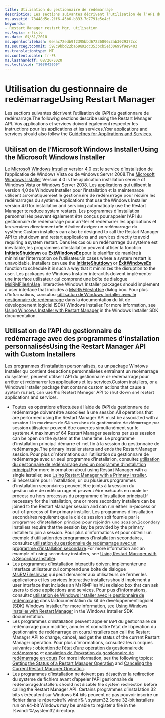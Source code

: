 ```yaml
---
title: Utilisation du gestionnaire de redémarrage
description: Les sections suivantes décrivent l’utilisation de l’API du gestionnaire de redémarrage.
ms.assetid: 78448d5e-20f6-45b6-b833-7d7791e5e4c6
keywords:
- Restart Manager restart Mgr, utilisation
ms.topic: article
ms.date: 05/31/2018
ms.openlocfilehash: 6e4ac72edb9f2395bbd67236806c3ab3029372cc
ms.sourcegitcommit: 592c9bbd22ba69802dc353bcb5eb30699f9e9403
ms.translationtype: MT
ms.contentlocale: fr-FR
ms.lasthandoff: 08/20/2020
ms.locfileid: "103842610"
---
```

# <a name="using-restart-manager"></a><span data-ttu-id="7754f-104">Utilisation du gestionnaire de redémarrage</span><span class="sxs-lookup"><span data-stu-id="7754f-104">Using Restart Manager</span></span>

<span data-ttu-id="7754f-105">Les sections suivantes décrivent l’utilisation de l’API du gestionnaire de redémarrage.</span><span class="sxs-lookup"><span data-stu-id="7754f-105">The following sections describe using the Restart Manager API.</span></span> <span data-ttu-id="7754f-106">Vos applications et services doivent également respecter les [instructions pour les applications et les services](guidelines-for-applications-and-services.md).</span><span class="sxs-lookup"><span data-stu-id="7754f-106">Your applications and services should also follow the [Guidelines for Applications and Services](guidelines-for-applications-and-services.md).</span></span>

## <a name="using-the-microsoft-windows-installer"></a><span data-ttu-id="7754f-107">Utilisation de l’Microsoft Windows Installer</span><span class="sxs-lookup"><span data-stu-id="7754f-107">Using the Microsoft Windows Installer</span></span>

<span data-ttu-id="7754f-108">Le [Microsoft Windows Installer](/windows/desktop/Msi/windows-installer-portal) version 4,0 est le service d’installation de l’application de Windows Vista ou de windows Server 2008.</span><span class="sxs-lookup"><span data-stu-id="7754f-108">The [Microsoft Windows Installer](/windows/desktop/Msi/windows-installer-portal) Version 4.0 is the application installation service of Windows Vista or Windows Server 2008.</span></span> <span data-ttu-id="7754f-109">Les applications qui utilisent la version 4,0 de Windows Installer pour l’installation et la maintenance utilisent automatiquement le gestionnaire de redémarrage pour réduire les redémarrages du système.</span><span class="sxs-lookup"><span data-stu-id="7754f-109">Applications that use the Windows Installer version 4.0 for installation and servicing automatically use the Restart Manager to reduce system restarts.</span></span> <span data-ttu-id="7754f-110">Les programmes d’installation personnalisés peuvent également être conçus pour appeler l’API du gestionnaire de redémarrage pour arrêter et redémarrer les applications et les services directement afin d’éviter d’exiger un redémarrage du système.</span><span class="sxs-lookup"><span data-stu-id="7754f-110">Custom installers can also be designed to call the Restart Manager API to shut down and restart applications and services directly to avoid requiring a system restart.</span></span> <span data-ttu-id="7754f-111">Dans les cas où un redémarrage du système est inévitable, les programmes d’installation peuvent utiliser la fonction [**InitiateShutdown**](/windows/desktop/api/winreg/nf-winreg-initiateshutdowna) ou [**ExitWindowsEx**](/windows/desktop/api/winuser/nf-winuser-exitwindowsex) pour le planifier de manière à minimiser l’interruption de l’utilisateur.</span><span class="sxs-lookup"><span data-stu-id="7754f-111">In cases where a system restart is unavoidable, installers can use the [**InitiateShutdown**](/windows/desktop/api/winreg/nf-winreg-initiateshutdowna) or [**ExitWindowsEx**](/windows/desktop/api/winuser/nf-winuser-exitwindowsex) function to schedule it in such a way that it minimizes the disruption to the user.</span></span> <span data-ttu-id="7754f-112">Les packages de Windows Installer interactifs doivent implémenter une interface utilisateur qui comprend une boîte de dialogue [MsiRMFilesInUse](/windows/desktop/Msi/msirmfilesinuse-dialog) .</span><span class="sxs-lookup"><span data-stu-id="7754f-112">Interactive Windows Installer packages should implement a user interface that includes a [MsiRMFilesInUse](/windows/desktop/Msi/msirmfilesinuse-dialog) dialog box.</span></span> <span data-ttu-id="7754f-113">Pour plus d’informations, consultez [utilisation de Windows Installer avec le gestionnaire de redémarrage](/windows/desktop/Msi/using-windows-installer-with-restart-manager) dans la documentation du kit de développement logiciel (SDK) Windows Installer.</span><span class="sxs-lookup"><span data-stu-id="7754f-113">For more information, see [Using Windows Installer with Restart Manager](/windows/desktop/Msi/using-windows-installer-with-restart-manager) in the Windows Installer SDK documentation.</span></span>

## <a name="using-the-restart-manager-api-with-custom-installers"></a><span data-ttu-id="7754f-114">Utilisation de l’API du gestionnaire de redémarrage avec des programmes d’installation personnalisés</span><span class="sxs-lookup"><span data-stu-id="7754f-114">Using the Restart Manager API with Custom Installers</span></span>

<span data-ttu-id="7754f-115">Les programmes d’installation personnalisés, ou un package Windows Installer qui contient des actions personnalisées entraînant un redémarrage du système, peuvent utiliser l’API du gestionnaire de redémarrage pour arrêter et redémarrer les applications et les services.</span><span class="sxs-lookup"><span data-stu-id="7754f-115">Custom installers, or a Windows Installer package that contains custom actions that cause a system restart, can use the Restart Manager API to shut down and restart applications and services.</span></span>

-   <span data-ttu-id="7754f-116">Toutes les opérations effectuées à l’aide de l’API du gestionnaire de redémarrage doivent être associées à une session.</span><span class="sxs-lookup"><span data-stu-id="7754f-116">All operations that are performed using the Restart Manager API must be associated with a session.</span></span> <span data-ttu-id="7754f-117">Un maximum de 64 sessions du gestionnaire de démarrage par session utilisateur peuvent être ouvertes simultanément sur le système.</span><span class="sxs-lookup"><span data-stu-id="7754f-117">A maximum of 64 Restart Manager sessions per user session can be open on the system at the same time.</span></span> <span data-ttu-id="7754f-118">Le programme d’installation principal démarre et met fin à la session du gestionnaire de redémarrage.</span><span class="sxs-lookup"><span data-stu-id="7754f-118">The primary installer starts and ends the Restart Manager session.</span></span> <span data-ttu-id="7754f-119">Pour plus d’informations sur l’utilisation du gestionnaire de redémarrage avec un seul programme d’installation, consultez [utilisation du gestionnaire de redémarrage avec un programme d’installation principal](using-restart-manager-with-a-primary-installer.md).</span><span class="sxs-lookup"><span data-stu-id="7754f-119">For more information about using Restart Manager with a single installer, see [Using Restart Manager with a Primary Installer](using-restart-manager-with-a-primary-installer.md).</span></span>
-   <span data-ttu-id="7754f-120">Si nécessaire pour l’installation, un ou plusieurs programmes d’installation secondaires peuvent être joints à la session du gestionnaire de redémarrage et peuvent être exécutés en mode in-process ou hors processus du programme d’installation principal.</span><span class="sxs-lookup"><span data-stu-id="7754f-120">If necessary for the installation, one or more secondary installers can be joined to the Restart Manager session and can run either in-process or out-of-process of the primary installer.</span></span> <span data-ttu-id="7754f-121">Les programmes d’installation secondaires requièrent que la clé de session soit fournie par le programme d’installation principal pour rejoindre une session.</span><span class="sxs-lookup"><span data-stu-id="7754f-121">Secondary installers require that the session key be provided by the primary installer to join a session.</span></span> <span data-ttu-id="7754f-122">Pour plus d’informations et pour obtenir un exemple d’utilisation des programmes d’installation secondaires, consultez [utilisation du gestionnaire de redémarrage avec un programme d’installation secondaire](using-restart-manager-with-a-secondary-installer.md).</span><span class="sxs-lookup"><span data-stu-id="7754f-122">For more information and an example of using secondary installers, see [Using Restart Manager with a Secondary Installer](using-restart-manager-with-a-secondary-installer.md).</span></span>
-   <span data-ttu-id="7754f-123">Les programmes d’installation interactifs doivent implémenter une interface utilisateur qui comprend une boîte de dialogue [MsiRMFilesInUse](/windows/desktop/Msi/msirmfilesinuse-dialog) qui peut demander aux utilisateurs de fermer les applications et les services.</span><span class="sxs-lookup"><span data-stu-id="7754f-123">Interactive installers should implement a user interface that includes an [MsiRMFilesInUse](/windows/desktop/Msi/msirmfilesinuse-dialog) dialog box that can ask users to close applications and services.</span></span> <span data-ttu-id="7754f-124">Pour plus d’informations, consultez [utilisation de Windows Installer avec le gestionnaire de redémarrage](/windows/desktop/Msi/using-windows-installer-with-restart-manager) dans la documentation du kit de développement logiciel (SDK) Windows Installer.</span><span class="sxs-lookup"><span data-stu-id="7754f-124">For more information, see [Using Windows Installer with Restart Manager](/windows/desktop/Msi/using-windows-installer-with-restart-manager) in the Windows Installer SDK documentation.</span></span>
-   <span data-ttu-id="7754f-125">Les programmes d’installation peuvent appeler l’API du gestionnaire de redémarrage pour modifier, annuler et connaître l’état de l’opération du gestionnaire de redémarrage en cours.</span><span class="sxs-lookup"><span data-stu-id="7754f-125">Installers can call the Restart Manager API to change, cancel, and get the status of the current Restart Manager operation.</span></span> <span data-ttu-id="7754f-126">Pour plus d’informations, consultez les rubriques suivantes : [obtention de l’état d’une opération du gestionnaire de redémarrage](getting-the-status-of-a-restart-manager-operation.md) et [annulation de l’opération du gestionnaire de redémarrage en cours](canceling-the-current-restart-manager-operation.md).</span><span class="sxs-lookup"><span data-stu-id="7754f-126">For more information, see the following topics: [Getting the Status of a Restart Manager Operation](getting-the-status-of-a-restart-manager-operation.md) and [Canceling the Current Restart Manager Operation](canceling-the-current-restart-manager-operation.md).</span></span>
-   <span data-ttu-id="7754f-127">Les programmes d’installation ne doivent pas désactiver la redirection du système de fichiers avant d’appeler l’API gestionnaire de redémarrage.</span><span class="sxs-lookup"><span data-stu-id="7754f-127">Installers should not disable file system redirection before calling the Restart Manager API.</span></span> <span data-ttu-id="7754f-128">Certains programmes d’installation 32 bits s’exécutent sur Windows 64 bits peuvent ne pas pouvoir inscrire un fichier dans le répertoire% windir% \\ system32.</span><span class="sxs-lookup"><span data-stu-id="7754f-128">Some 32-bit installers run on 64-bit Windows may be unable to register a file in the %windir%\\system32 directory.</span></span>

 

 